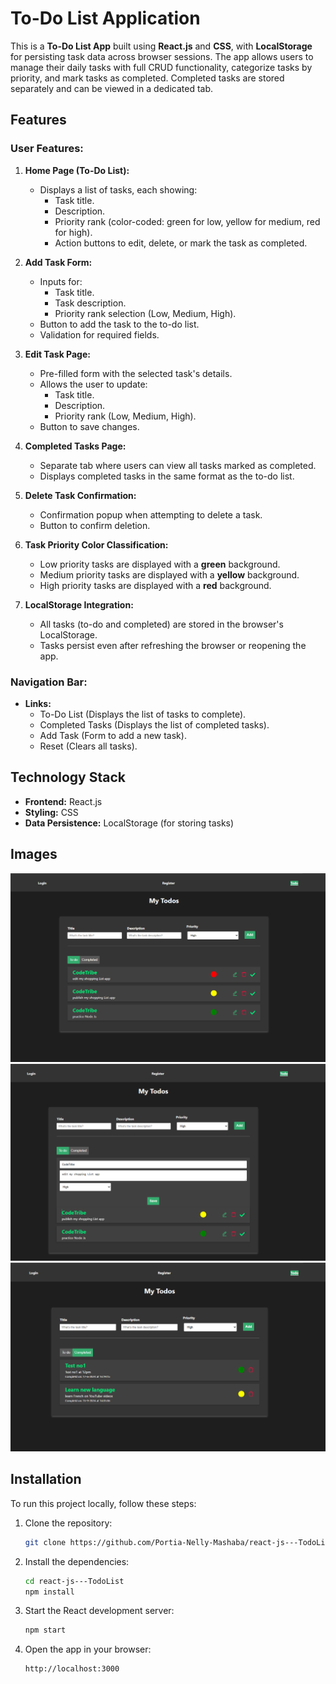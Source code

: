 # To-Do List Application

This is a **To-Do List App** built using **React.js** and **CSS**, with **LocalStorage** for persisting task data across browser sessions. The app allows users to manage their daily tasks with full CRUD functionality, categorize tasks by priority, and mark tasks as completed. Completed tasks are stored separately and can be viewed in a dedicated tab.

## Features

### User Features:
1. **Home Page (To-Do List):**
   - Displays a list of tasks, each showing:
     - Task title.
     - Description.
     - Priority rank (color-coded: green for low, yellow for medium, red for high).
     - Action buttons to edit, delete, or mark the task as completed.

2. **Add Task Form:**
   - Inputs for:
     - Task title.
     - Task description.
     - Priority rank selection (Low, Medium, High).
   - Button to add the task to the to-do list.
   - Validation for required fields.

3. **Edit Task Page:**
   - Pre-filled form with the selected task's details.
   - Allows the user to update:
     - Task title.
     - Description.
     - Priority rank (Low, Medium, High).
   - Button to save changes.

4. **Completed Tasks Page:**
   - Separate tab where users can view all tasks marked as completed.
   - Displays completed tasks in the same format as the to-do list.

5. **Delete Task Confirmation:**
   - Confirmation popup when attempting to delete a task.
   - Button to confirm deletion.

6. **Task Priority Color Classification:**
   - Low priority tasks are displayed with a **green** background.
   - Medium priority tasks are displayed with a **yellow** background.
   - High priority tasks are displayed with a **red** background.

7. **LocalStorage Integration:**
   - All tasks (to-do and completed) are stored in the browser's LocalStorage.
   - Tasks persist even after refreshing the browser or reopening the app.

### Navigation Bar:
- **Links:**
  - To-Do List (Displays the list of tasks to complete).
  - Completed Tasks (Displays the list of completed tasks).
  - Add Task (Form to add a new task).
  - Reset (Clears all tasks).

## Technology Stack
- **Frontend:** React.js
- **Styling:** CSS
- **Data Persistence:** LocalStorage (for storing tasks)

## Images

![To-Do List Screen](src/images/TodoHome.PNG)
![Edit Task Form](src/images/EditTodo.PNG)
![Completed Tasks Screen](src/images/ViewTodo.PNG)

## Installation

To run this project locally, follow these steps:

1. Clone the repository:
   ```bash
   git clone https://github.com/Portia-Nelly-Mashaba/react-js---TodoList
   ```

2. Install the dependencies:
   ```bash
   cd react-js---TodoList
   npm install
   ```

3. Start the React development server:
   ```bash
   npm start
   ```

4. Open the app in your browser:
   ```
   http://localhost:3000
   ```

